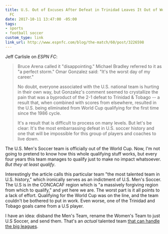 ```yaml
---
title: U.S. Out of Excuses After Defeat in Trinidad Leaves It Out of World Cup | ESPN
  FC
date: 2017-10-11 13:47:00 -05:00
tags:
- sports
- football soccer
custom_type: link
link_url: http://www.espnfc.com/blog/the-match/60/post/3226598
---
```


Jeff Carlisle on *ESPN FC*:

> Bruce Arena called it "disappointing." Michael Bradley referred to it as "a perfect storm." Omar Gonzalez said: "It's the worst day of my career."
>
> No doubt, everyone associated with the U.S. national team is hurting in their own way, but Gonzalez's comment seemed to crystallize the pain that was a byproduct of the 2-1 defeat to Trinidad & Tobago -- a result that, when combined with scores from elsewhere, resulted in the U.S. being eliminated from World Cup qualifying for the first time since the 1986 cycle.
>
> It's a result that is difficult to process on many levels. But let's be clear: It's the most embarrassing defeat in U.S. soccer history and one that will be impossible for this group of players and coaches to live down.


The U.S. Men's Soccer team is officially out of the World Cup. Now, I'm not going to pretend to know how this whole qualifying stuff works, but every four years this team manages to qualify just to make no impact whatsoever. *But they at least qualify*.

Interestingly the article calls this particular team "the most talented team in U.S. history," which ironically serves as an indictment of U.S. Men's Soccer. The U.S is in the CONCACAF region which is "a massively forgiving region from which to qualify," and yet here we are. The worst part is it all points to a lack of effort. Qualifying for the World Cup was on the line, and the team couldn't be bothered to put in work. Even worse, one of the Trinidad and Tobago goals came from a U.S player.

I have an idea: disband the Men's Team, rename the Women's Team to just U.S Soccer, and send them. That's an *actual* talented team [that can handle the big leagues](https://en.wikipedia.org/wiki/United_States_women%27s_national_soccer_team#Competitive_record).